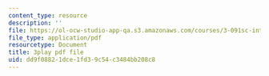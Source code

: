 ```yaml
---
content_type: resource
description: ''
file: https://ol-ocw-studio-app-qa.s3.amazonaws.com/courses/3-091sc-introduction-to-solid-state-chemistry-fall-2010/dd9f08821dce1fd39c54c3484bb208c8_UwZU-Lk26X4.pdf
file_type: application/pdf
resourcetype: Document
title: 3play pdf file
uid: dd9f0882-1dce-1fd3-9c54-c3484bb208c8
---
```

